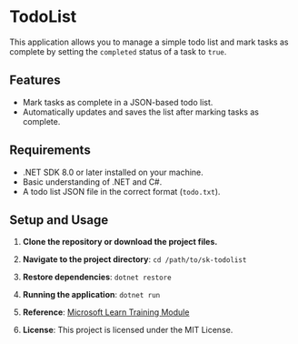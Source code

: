 # TodoList

This application allows you to manage a simple todo list and mark tasks as complete by setting the `completed` status of a task to `true`.

## Features
- Mark tasks as complete in a JSON-based todo list.
- Automatically updates and saves the list after marking tasks as complete.
  
## Requirements
- .NET SDK 8.0 or later installed on your machine.
- Basic understanding of .NET and C#.
- A todo list JSON file in the correct format (`todo.txt`).

## Setup and Usage

1. **Clone the repository or download the project files.**

2. **Navigate to the project directory**: `cd /path/to/sk-todolist`

3. **Restore dependencies**: `dotnet restore`

4. **Running the application**: `dotnet run`

5. **Reference**: [Microsoft Learn Training Module](https://learn.microsoft.com/en-us/training/modules/give-your-ai-agent-skills/2-understand-native-functions)

6. **License**: This project is licensed under the MIT License.